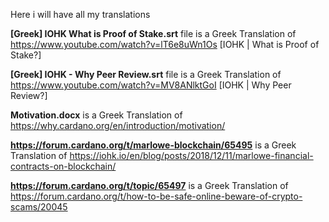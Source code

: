 Here i will have all my translations

**[Greek] IOHK What is Proof of Stake.srt** file is a Greek Translation of https://www.youtube.com/watch?v=lT6e8uWn1Os [IOHK | What is Proof of Stake?]

**[Greek] IOHK - Why Peer Review.srt** file is a Greek Translation of https://www.youtube.com/watch?v=MV8ANlktGoI [IOHK | Why Peer Review?]

**Motivation.docx** is a Greek Translation of https://why.cardano.org/en/introduction/motivation/

**https://forum.cardano.org/t/marlowe-blockchain/65495** is a Greek Translation of https://iohk.io/en/blog/posts/2018/12/11/marlowe-financial-contracts-on-blockchain/

**https://forum.cardano.org/t/topic/65497** is a Greek Translation of https://forum.cardano.org/t/how-to-be-safe-online-beware-of-crypto-scams/20045
